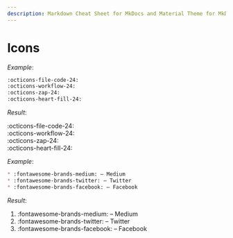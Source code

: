 ```yaml
---
description: Markdown Cheat Sheet for MkDocs and Material Theme for MkDocs. icons examples and usage
---
```


# Icons

_Example_:

```markdown
:octicons-file-code-24:  
:octicons-workflow-24:  
:octicons-zap-24:  
:octicons-heart-fill-24:  
```

_Result_:

:octicons-file-code-24:  
:octicons-workflow-24:  
:octicons-zap-24:  
:octicons-heart-fill-24:  

_Example_:

```markdown
* :fontawesome-brands-medium: – Medium
* :fontawesome-brands-twitter: – Twitter
* :fontawesome-brands-facebook: – Facebook
```

_Result_:

1. :fontawesome-brands-medium: – Medium
2. :fontawesome-brands-twitter: – Twitter
3. :fontawesome-brands-facebook: – Facebook